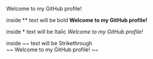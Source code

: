 Welcome to my GitHub profile!

inside ** text will be bold 
**Welcome to my GitHub profile!**

inside * text will be Italic
*Welcome to my GitHub profile!*

inside ~~ text will be Strikethrough  
~~ Welcome to my GitHub profile! ~~
